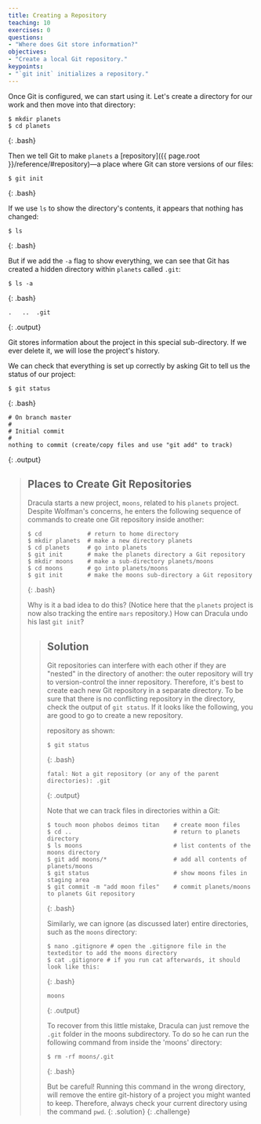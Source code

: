 ```yaml
---
title: Creating a Repository
teaching: 10
exercises: 0
questions:
- "Where does Git store information?"
objectives:
- "Create a local Git repository."
keypoints:
- "`git init` initializes a repository."
---
```


Once Git is configured,
we can start using it.
Let's create a directory for our work and then move into that directory:

~~~
$ mkdir planets
$ cd planets
~~~
{: .bash}

Then we tell Git to make `planets` a [repository]({{ page.root }}/reference/#repository)—a place where
Git can store versions of our files:

~~~
$ git init
~~~
{: .bash}

If we use `ls` to show the directory's contents,
it appears that nothing has changed:

~~~
$ ls
~~~
{: .bash}

But if we add the `-a` flag to show everything,
we can see that Git has created a hidden directory within `planets` called `.git`:

~~~
$ ls -a
~~~
{: .bash}

~~~
.	..	.git
~~~
{: .output}

Git stores information about the project in this special sub-directory.
If we ever delete it,
we will lose the project's history.

We can check that everything is set up correctly
by asking Git to tell us the status of our project:

~~~
$ git status
~~~
{: .bash}

~~~
# On branch master
#
# Initial commit
#
nothing to commit (create/copy files and use "git add" to track)
~~~
{: .output}

> ## Places to Create Git Repositories
>
> Dracula starts a new project, `moons`, related to his `planets` project.
> Despite Wolfman's concerns, he enters the following sequence of commands to
> create one Git repository inside another:
>
> ~~~
> $ cd             # return to home directory
> $ mkdir planets  # make a new directory planets
> $ cd planets     # go into planets
> $ git init       # make the planets directory a Git repository
> $ mkdir moons    # make a sub-directory planets/moons
> $ cd moons       # go into planets/moons
> $ git init       # make the moons sub-directory a Git repository
> ~~~
> {: .bash}
>
> Why is it a bad idea to do this? (Notice here that the `planets` project is now also tracking the entire `mars` repository.)
> How can Dracula undo his last `git init`?
>
> > ## Solution
> >
> > Git repositories can interfere with each other if they are "nested" in the
> > directory of another: the outer repository will try to version-control 
> > the inner repository. Therefore, it's best to create each new Git
> > repository in a separate directory. To be sure that there is no conflicting
> > repository in the directory, check the output of `git status`. If it looks
> > like the following, you are good to go to create a new repository.
> >
> > repository as shown:
> >
> > ~~~
> > $ git status
> > ~~~
> > {: .bash}
> > ~~~
> > fatal: Not a git repository (or any of the parent directories): .git
> > ~~~
> > {: .output}
> >
> > Note that we can track files in directories within a Git:
> >
> > ~~~
> > $ touch moon phobos deimos titan    # create moon files
> > $ cd ..                             # return to planets directory
> > $ ls moons                          # list contents of the moons directory
> > $ git add moons/*                   # add all contents of planets/moons
> > $ git status                        # show moons files in staging area
> > $ git commit -m "add moon files"    # commit planets/moons to planets Git repository
> > ~~~
> > {: .bash}
> >
> > Similarly, we can ignore (as discussed later) entire directories, such as the `moons` directory:
> >
> > ~~~
> > $ nano .gitignore # open the .gitignore file in the texteditor to add the moons directory
> > $ cat .gitignore # if you run cat afterwards, it should look like this:
> > ~~~
> > {: .bash}
> >
> > ~~~
> > moons
> > ~~~
> > {: .output}
> >
> > To recover from this little mistake, Dracula can just remove the `.git`
> > folder in the moons subdirectory. To do so he can run the following command from inside the 'moons' directory:
> >
> > ~~~
> > $ rm -rf moons/.git
> > ~~~
> > {: .bash}
> >
> > But be careful! Running this command in the wrong directory, will remove
> > the entire git-history of a project you might wanted to keep. Therefore, always check your current directory using the
> > command `pwd`.
> {: .solution}
{: .challenge}

